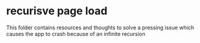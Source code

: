 # recurisve page load
This folder contains resources and thoughts to solve a pressing issue which causes the app to crash because of an infinite recursion